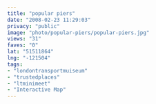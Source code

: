 ```yaml
---
title: "popular piers"
date: "2008-02-23 11:29:03"
privacy: "public"
image: "photo/popular-piers/popular-piers.jpg"
views: "31"
faves: "0"
lat: "51511864"
lng: "-121504"
tags:
- "londontransportmuiseum"
- "trustedplaces"
- "ltminimeet"
- "Interactive Map"
---
```


